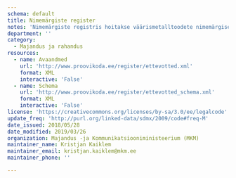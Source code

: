 ```yaml
---
schema: default
title: Nimemärgiste register
notes: 'Nimemärgiste registris hoitakse väärismetalltoodete nimemärgised, mis väljastatakse nende valmistajale või sissevedajale. Avaandmetena on kättesaadavaks tehtud järgmised andmed: ettevõtte andmed, nimemärgise andmed - kujutis, kommentaar, registreerimise kuupäev ja number, olek, kehtivusaeg, lisamise kuupäev.'
department: ''
category:
  - Majandus ja rahandus
resources:
  - name: Avaandmed 
    url: 'http://www.proovikoda.ee/register/ettevotted.xml'
    format: XML
    interactive: 'False'
  - name: Schema
    url: 'http://www.proovikoda.ee/register/ettevotted_schema.xml'
    format: XML
    interactive: 'False'
license: 'https://creativecommons.org/licenses/by-sa/3.0/ee/legalcode'
update_freq: 'http://purl.org/linked-data/sdmx/2009/code#freq-M'
date_issued: 2018/05/28
date_modified: 2019/03/26
organization: Majandus -ja Kommunikatsiooniministeerium (MKM)
maintainer_name: Kristjan Kaiklem
maintainer_email: kristjan.kaiklem@mkm.ee
maintainer_phone: ''

---
```

